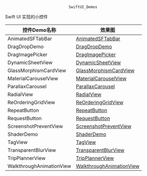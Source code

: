                                  SwiftUI_Demos
Swift UI 实现的小控件


| 控件Demo名称     | 效果图                                |
| ---------------- | ------------------------------------- |
| AnimatedSFTabBar            | [AnimatedSFTabBar         ](AnimatedSFTabBar/AnimatedSFTabBar.gif)
| DragDropDemo                | [DragDropDemo             ](DragDropDemo/DragDropDemo.gif)
| DragImagePicker             | [DragImagePicker          ](DragImagePicker/DragImagePicker.gif)
| DynamicSheetView            | [DynamicSheetView         ](DynamicSheetView/DynamicSheetView.gif)
| GlassMorphismCardView       | [GlassMorphismCardView    ](GlassMorphismCardView/GlassMorphismCardView.gif)
| MaterialCarouselView        | [MaterialCarouselView     ](MaterialCarouselView/MaterialCarouselView.gif)
| ParallaxCarousel            | [ParallaxCarousel         ](ParallaxCarousel/ParallaxCarousel.gif)
| RadialView                  | [RadialView               ](RadialView/RadialView.gif)
| ReOrderingGridView          | [ReOrderingGridView       ](ReOrderingGridView/ReOrderingGridView.gif)
| RepeatButton                | [RepeatButton             ](RepeatButton/RepeatButton.gif)
| RequestButton               | [RequestButton            ](RequestButton/RequestButton.gif)
| ScreenshotPreventView       | [ScreenshotPreventView    ](ScreenshotPreventView/ScreenshotPreventView.gif)
| ShaderDemo                  | [ShaderDemo               ](ShaderDemo/ShaderDemo.gif)
| TagView                     | [TagView                  ](TagView/TagView.gif)
| TransparentBlurView         | [TransparentBlurView      ](TransparentBlurView/TransparentBlurView.gif)
| TripPlannerView             | [TripPlannerView          ](TripPlannerView/TripPlannerView.gif)
| WalkthroughAnimationView    | [WalkthroughAnimationView ](WalkthroughAnimationView/WalkthroughAnimationView.gif)


